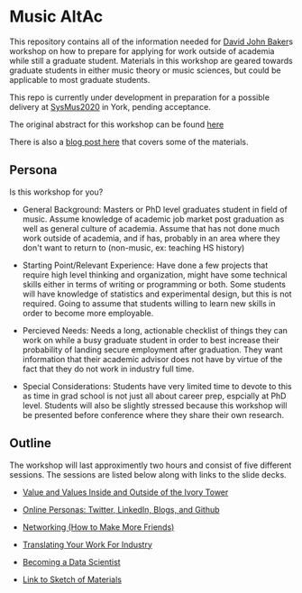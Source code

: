 # Music AltAc

This repository contains all of the information needed for [David John Baker](http://github.com/davidjohnbaker1)s workshop on how to prepare for applying for work outside of academia while still a graduate student.
Materials in this workshop are geared towards graduate students in either music theory or music sciences, but could be applicable to most graduate students.

This repo is currently under development in preparation for a possible delivery at [SysMus2020]() in York, pending acceptance. 

The original abstract for this workshop can be found [here](https://docs.google.com/document/d/1HXHRucgK_h5rUuGephkWAX2yfW5nAPgehZJ4bC7_R4E/edit?usp=sharing)

There is also a [blog post here]() that covers some of the materials.

## Persona

Is this workshop for you? 

* General Background:  Masters or PhD level graduates student in field of music. Assume  knowledge of academic job market post graduation as well as general culture  of academia. Assume that has not done much work outside of academia, and if has, probably in an area  where they don't want to return to (non-music, ex: teaching HS history)  

* Starting Point/Relevant Experience: Have done a few projects that require high level  thinking and organization, might have some technical skills either in terms of writing or programming or both. Some students will have knowledge of statistics and experimental design, but this is not required. Going to assume that students willing to learn new skills in order to become more employable.  

* Percieved Needs: Needs a long, actionable checklist of things they can work on while a busy graduate student in order to best increase their probability of landing secure employment after graduation. They want information that their academic advisor does not have by virtue of the fact that they do not work in industry full time. 

* Special Considerations: Students have very limited time to devote to this as time in grad school is not just all about career prep, espcially at PhD level. Students will also be slightly stressed because this workshop will be presented before conference where they share their own research. 

## Outline

The workshop will last approximently two hours and consist of five different sessions.
The sessions are listed below along with links to the slide decks.

* [Value and Values Inside and Outside of the Ivory Tower]()
* [Online Personas: Twitter, LinkedIn, Blogs, and Github]()
* [Networking (How to Make More Friends)]()
* [Translating Your Work For Industry]()
* [Becoming a Data Scientist]()

* [Link to Sketch of Materials](https://drive.google.com/drive/folders/1_Jy6yYBZKd_OWl904fkinWlqEZVktBuE?usp=sharing)


